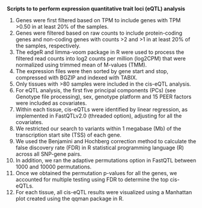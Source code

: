 

<b>Scripts to to perform expression quantitative trait loci (eQTL) analysis</b>

<ol type="1">
<li>Genes were first filtered based on TPM to include genes with TPM >0.50 in at least 20% of the samples.</li> 
<li>Genes were filtered based on raw counts to include protein-coding genes and non-coding genes with counts >2 and >1 in at least 20% of the samples, respectively.</li>
<li>The edgeR and limma-voom package in R were used to process the filtered read counts into log2 counts per million (log2CPM) that were normalized using trimmed mean of M-values (TMM).</li>
<li>The expression files were then sorted by gene start and stop, compressed with BGZIP and indexed with TABIX.</li> 
<li>Only tissues with >80 samples were included in the cis-eQTL analysis.</li> 
<li>For eQTL analysis, the first five principal components (PCs) (see Genotype file processing), sex, genotype platform and 15
  PEER factors were included as covariates.</li> 
<li>Within each tissue, cis-eQTLs were identified by linear regression, as implemented in FastQTLv2.0 (threaded option), adjusting for all the covariates.</li> 
<li>We restricted our search to variants within 1 megabase (Mb) of the transcription start site (TSS) of each gene.</li> 
<li>We used the Benjamini and Hochberg correction method to calculate the false discovery rate (FDR) in R statistical programming language (R) across all SNP-gene pairs.</li>
<li>In addition, we ran the adaptive permutations option in FastQTL between 1000 and 10000 permutations.</li> 
<li>Once we obtained the permutation p-values for all the genes, we accounted for multiple testing using FDR to determine the top cis-eQTLs.</li> 
<li>For each tissue, all cis-eQTL results were visualized using a Manhattan plot created using the qqman package in R.</li>
</ol>
